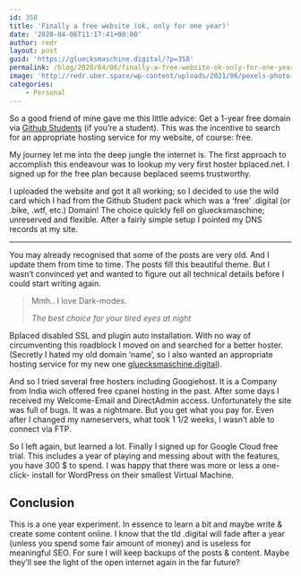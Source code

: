 ```yaml
---
id: 358
title: 'Finally a free website (ok, only for one year)'
date: '2020-04-06T11:17:41+00:00'
author: redr
layout: post
guid: 'https://gluecksmaschine.digital/?p=358'
permalink: /blog/2020/04/06/finally-a-free-website-ok-only-for-one-year/
image: 'http://redr.uber.space/wp-content/uploads/2021/06/pexels-photo-2881224-210x140.jpeg'
categories:
    - Personal
---
```


So a good friend of mine gave me this little advice: Get a 1-year free domain via [Github Students](https://education.github.com/pack) (if you’re a student). This was the incentive to search for an appropriate hosting service for my website, of course: free.

My journey let me into the deep jungle the internet is. The first approach to accomplish this endeavour was to lookup my very first hoster bplaced.net. I signed up for the free plan because beplaced seems trustworthy.

I uploaded the website and got it all working; so I decided to use the wild card which I had from the Github Student pack which was a ‘free’ .digital (or .bike, .wtf, etc.) Domain! The choice quickly fell on gluecksmaschine; unreserved and flexible. After a fairly simple setup I pointed my DNS records at my site.

- - - - - -

You may already recognised that some of the posts are very old. And I update them from time to time. The posts fill this beautiful theme. But I wasn’t convinced yet and wanted to figure out all technical details before I could start writing again.

> Mmh.. I love Dark-modes.
> 
> <cite>The best choice for your tired eyes at night</cite>

Bplaced disabled SSL and plugin auto installation. With no way of circumventing this roadblock I moved on and searched for a better hoster. (Secretly I hated my old domain ‘name’, so I also wanted an appropriate hosting service for my new one [gluecksmaschine.digital](http://gluecksmaschine.digital)).

And so I tried several free hosters including Googiehost. It is a Company from India wich offered free cpanel hosting in the past. After some days I received my Welcome-Email and DirectAdmin access. Unfortunately the site was full of bugs. It was a nightmare. But you get what you pay for. Even after I changed my nameservers, what took 1 1/2 weeks, I wasn’t able to connect via FTP.

So I left again, but learned a lot. Finally I signed up for Google Cloud free trial. This includes a year of playing and messing about with the features, you have 300 $ to spend. I was happy that there was more or less a one-click- install for WordPress on their smallest Virtual Machine.

## Conclusion

This is a one year experiment. In essence to learn a bit and maybe write &amp; create some content online. I know that the tld .digital will fade after a year (unless you spend some fair amount of money) and is useless for meaningful SEO. For sure I will keep backups of the posts &amp; content. Maybe they’ll see the light of the open internet again in the far future?